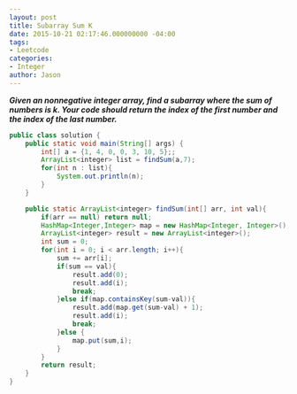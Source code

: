 ```yaml
---
layout: post
title: Subarray Sum K
date: 2015-10-21 02:17:46.000000000 -04:00
tags:
- Leetcode
categories:
- Integer
author: Jason
---
```

<p><strong><em>Given an nonnegative integer array, find a subarray where the sum of numbers is k. Your code should return the index of the first number and the index of the last number.</em></strong></p>


``` java
public class solution {
    public static void main(String[] args) {
        int[] a = {1, 4, 0, 0, 3, 10, 5};;
        ArrayList<integer> list = findSum(a,7);
        for(int n : list){
            System.out.println(n);
        }
    }

    public static ArrayList<integer> findSum(int[] arr, int val){
        if(arr == null) return null;
        HashMap<Integer,Integer> map = new HashMap<Integer, Integer>();
        ArrayList<integer> result = new ArrayList<integer>();
        int sum = 0;
        for(int i = 0; i < arr.length; i++){
            sum += arr[i];
            if(sum == val){
                result.add(0);
                result.add(i);
                break;
            }else if(map.containsKey(sum-val)){
                result.add(map.get(sum-val) + 1);
                result.add(i);
                break;
            }else {
                map.put(sum,i);
            }
        }
        return result;
    }
}
```
